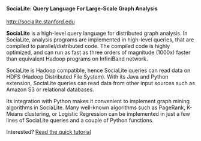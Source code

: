 #### SociaLite: Query Language For Large-Scale Graph Analysis

http://socialite.stanford.edu

**SociaLite** is a high-level query language for distributed graph analysis.
In SociaLite, analysis programs are implemented in high-level queries, that are compiled to parallel/distributed code.  The compiled code is highly optimized, and can run as fast as three orders of magnitude (1000x) faster than equivalent Hadoop programs on InfiniBand network.

SociaLite is Hadoop compatible, hence SociaLite queries can read data on HDFS (Hadoop Distributed File System).  With its Java and Python extension, SociaLite queries can read data from other input sources such as Amazon S3 or relational databases. 

Its integration with Python makes it convenient to implement graph mining algorithms in SociaLite. Many well-known algorithms such as PageRank, K-Means clustering, or Logistic Regression can be implemented in just a few lines of SociaLite queries and a couple of Python functions.

Interested? [Read the quick tutorial](http://socialite-lang.github.io/pages/quick_start)
